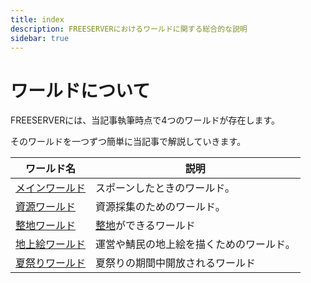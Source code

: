 ```yaml
---
title: index
description: FREESERVERにおけるワールドに関する総合的な説明
sidebar: true
---
```

# ワールドについて

FREESERVERには、当記事執筆時点で4つのワールドが存在します。

そのワールドを一つずつ簡単に当記事で解説していきます。

|  ワールド名  |  説明  |
| ---- | ---- |
|[メインワールド](/world/main/)|スポーンしたときのワールド。|
|[資源ワールド](/world/shigen)|資源採集のためのワールド。|
|[整地ワールド](/world/seichi)|[整地](/world/seichi)ができるワールド|
|[地上絵ワールド](/world/art-world)|運営や鯖民の地上絵を描くためのワールド。|
|[夏祭りワールド](/world/FSSF2021)|夏祭りの期間中開放されるワールド|
